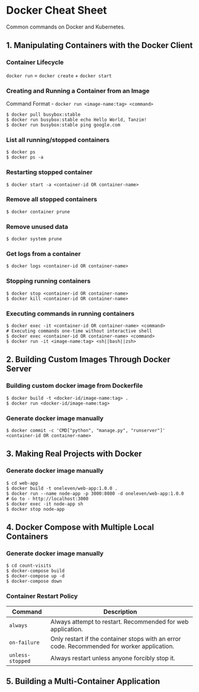 # Docker Cheat Sheet
Common commands on Docker and Kubernetes.

## 1. Manipulating Containers with the Docker Client
### Container Lifecycle
`docker run` = `docker create` + `docker start`
### Creating and Running a Container from an Image
Command Format - `docker run <image-name:tag> <command>`
```shell
$ docker pull busybox:stable
$ docker run busybox:stable echo Hello World, Tanzim!
$ docker run busybox:stable ping google.com
```
### List all running/stopped containers
```shell
$ docker ps
$ docker ps -a
```
### Restarting stopped container
```shell
$ docker start -a <container-id OR container-name>
```
### Remove all stopped containers
```shell
$ docker container prune
```
### Remove unused data
```shell
$ docker system prune
```
### Get logs from a container 
```shell
$ docker logs <container-id OR container-name>
```
### Stopping running containers
```shell
$ docker stop <container-id OR container-name>
$ docker kill <container-id OR container-name>
```
### Executing commands in running containers
```shell
$ docker exec -it <container-id OR container-name> <command>
# Executing commands one-time without interactive shell
$ docker exec <container-id OR container-name> <command>
$ docker run -it <image-name:tag> <sh||bash||zsh>
```
## 2. Building Custom Images Through Docker Server
### Building custom docker image from Dockerfile
```shell
$ docker build -t <docker-id/image-name:tag> .
$ docker run <docker-id/image-name:tag>
```
### Generate docker image manually
```shell
$ docker commit -c 'CMD["python", "manage.py", "runserver"]' <container-id OR container-name>
```
## 3. Making Real Projects with Docker
### Generate docker image manually
```shell
$ cd web-app
$ docker build -t oneleven/web-app:1.0.0 .
$ docker run --name node-app -p 3000:8080 -d oneleven/web-app:1.0.0
# Go to - http://localhost:3000
$ docker exec -it node-app sh
$ docker stop node-app
```
## 4. Docker Compose with Multiple Local Containers
### Generate docker image manually
```shell
$ cd count-visits
$ docker-compose build
$ docker-compose up -d
$ docker-compose down
```
### Container Restart Policy
| Command        | Description                                                                                 |
|----------------|---------------------------------------------------------------------------------------------|
|`always`        | Always attempt to restart. Recommended for web application.                                 |
|`on-failure`    | Only restart if the container stops with an error code. Recommended for worker application. |
|`unless-stopped`| Always restart unless anyone forcibly stop it.                                              |
## 5. Building a Multi-Container Application










